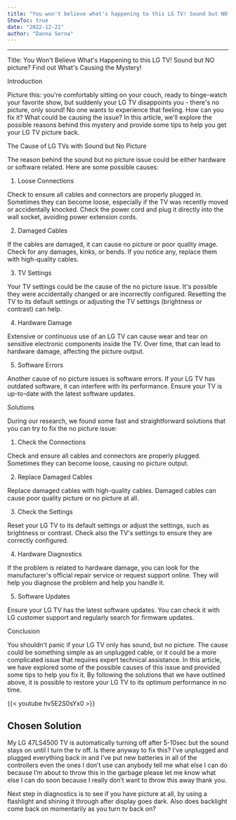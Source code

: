 ```yaml
---
title: "You won't believe what's happening to this LG TV! Sound but NO picture? Find out what's causing the mystery!"
ShowToc: true 
date: "2022-12-21"
author: "Danna Serna"
---
```

*****
Title: You Won't Believe What's Happening to this LG TV! Sound but NO picture? Find out What's Causing the Mystery!

Introduction

Picture this: you're comfortably sitting on your couch, ready to binge-watch your favorite show, but suddenly your LG TV disappoints you - there's no picture, only sound! No one wants to experience that feeling. How can you fix it? What could be causing the issue? In this article, we'll explore the possible reasons behind this mystery and provide some tips to help you get your LG TV picture back.

The Cause of LG TVs with Sound but No Picture

The reason behind the sound but no picture issue could be either hardware or software related. Here are some possible causes:

1. Loose Connections

Check to ensure all cables and connectors are properly plugged in. Sometimes they can become loose, especially if the TV was recently moved or accidentally knocked. Check the power cord and plug it directly into the wall socket, avoiding power extension cords.

2. Damaged Cables

If the cables are damaged, it can cause no picture or poor quality image. Check for any damages, kinks, or bends. If you notice any, replace them with high-quality cables.

3. TV Settings

Your TV settings could be the cause of the no picture issue. It's possible they were accidentally changed or are incorrectly configured. Resetting the TV to its default settings or adjusting the TV settings (brightness or contrast) can help.

4. Hardware Damage

Extensive or continuous use of an LG TV can cause wear and tear on sensitive electronic components inside the TV. Over time, that can lead to hardware damage, affecting the picture output.

5. Software Errors

Another cause of no picture issues is software errors. If your LG TV has outdated software, it can interfere with its performance. Ensure your TV is up-to-date with the latest software updates.

Solutions

During our research, we found some fast and straightforward solutions that you can try to fix the no picture issue:

1. Check the Connections

Check and ensure all cables and connectors are properly plugged. Sometimes they can become loose, causing no picture output.

2. Replace Damaged Cables

Replace damaged cables with high-quality cables. Damaged cables can cause poor quality picture or no picture at all.

3. Check the Settings

Reset your LG TV to its default settings or adjust the settings, such as brightness or contrast. Check also the TV's settings to ensure they are correctly configured.

4. Hardware Diagnostics

If the problem is related to hardware damage, you can look for the manufacturer's official repair service or request support online. They will help you diagnose the problem and help you handle it.

5. Software Updates

Ensure your LG TV has the latest software updates. You can check it with LG customer support and regularly search for firmware updates.

Conclusion

You shouldn't panic if your LG TV only has sound, but no picture. The cause could be something simple as an unplugged cable, or it could be a more complicated issue that requires expert technical assistance. In this article, we have explored some of the possible causes of this issue and provided some tips to help you fix it. By following the solutions that we have outlined above, it is possible to restore your LG TV to its optimum performance in no time.

{{< youtube hv5E2S0sYx0 >}} 



## Chosen Solution
 My LG 47LS4500 TV is automatically turning off after 5-10sec but the sound stays on until I turn the tv off. Is there anyway to fix this? I’ve unplugged and plugged everything back in and I’ve put new batteries in all of the controllers even the ones I don’t use can anybody tell me what else I can do because I’m about to throw this in the garbage please let me know what else I can do soon because I really don’t want to throw this away thank you.

 Next step in diagnostics is to see if you have picture at all, by using a flashlight and shining it through after display goes dark. Also does backlight come back on momentarily as you turn tv back on?




